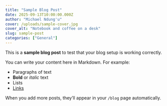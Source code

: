 ```yaml
---
title: "Sample Blog Post"
date: 2025-09-13T10:00:00.000Z
author: "Michael Ndung'u"
cover: /uploads/sample-cover.jpg
cover_alt: "Notebook and coffee on a desk"
slug: sample-post
categories: ["General"]
---
```


This is a **sample blog post** to test that your blog setup is working correctly.  

You can write your content here in Markdown. For example:

- Paragraphs of text
- **Bold** or *italic* text
- Lists
- [Links](https://gikere.netlify.app)

When you add more posts, they’ll appear in your `/blog` page automatically.
